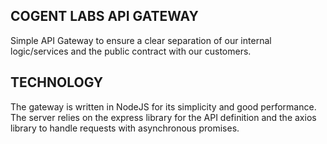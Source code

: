 COGENT LABS API GATEWAY
--

Simple API Gateway to ensure a clear separation of our internal logic/services and the public contract with our customers.

TECHNOLOGY
--

The gateway is written in NodeJS for its simplicity and good performance.
The server relies on the express library for the API definition and the axios library to handle requests with asynchronous promises.


